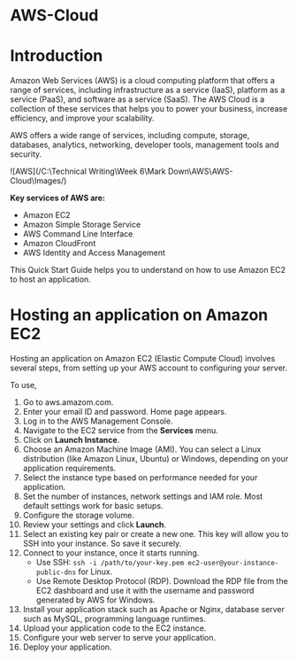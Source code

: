 # AWS-Cloud
# Introduction
Amazon Web Services (AWS) is a cloud computing platform that offers a range of services, including infrastructure as a service (IaaS), platform as a service (PaaS), and software as a service (SaaS). The AWS Cloud is a collection of these services that helps you to power your business, increase efficiency, and improve your scalability.

AWS offers a wide range of services, including compute, storage, databases, analytics, networking, developer tools, management tools and security.

![AWS](/C:\Technical Writing\Week 6\Mark Down\AWS\AWS-Cloud\Images/)


**Key services of AWS are:**

* Amazon EC2
* Amazon Simple Storage Service
* AWS Command Line Interface
* Amazon CloudFront
* AWS Identity and Access Management
  
This Quick Start Guide helps you to understand on how to use Amazon EC2 to host an application.

# Hosting an application on Amazon EC2
Hosting an application on Amazon EC2 (Elastic Compute Cloud) involves several steps, from setting up your AWS account to configuring your server. 

To use,
1. Go to aws.amazom.com.
2. Enter your email ID and password.
    Home page appears.
3. Log in to the AWS Management Console.
4. Navigate to the EC2 service from the **Services** menu.
5. Click on **Launch Instance**.
6. Choose an Amazon Machine Image (AMI). You can select a Linux distribution (like Amazon Linux, Ubuntu) or Windows, depending on your application requirements.
7. Select the instance type based on performance needed for your application.
8. Set the number of instances, network settings and IAM role. Most default settings work for basic setups.
9. Configure the storage volume.
10. Review your settings and click **Launch**.
11. Select an existing key pair or create a new one. This key will allow you to SSH into your instance. So save it securely.
12. Connect to your instance, once it starts running.
       * Use SSH: ```ssh -i /path/to/your-key.pem ec2-user@your-instance-public-dns``` for Linux.
       * Use Remote Desktop Protocol (RDP). Download the RDP file from the EC2 dashboard and use it with the username and password generated by AWS for Windows.
 13. Install your application stack such as Apache or Nginx, database server such as MySQL, programming language runtimes.
 14. Upload your application code to the EC2 instance.
 15. Configure your web server to serve your application.
 16. Deploy your application.